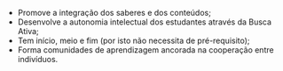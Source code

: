 - Promove a integração dos saberes e dos conteúdos;
- Desenvolve a autonomia intelectual dos estudantes através da Busca Ativa;
- Tem início, meio e fim (por isto não necessita de pré-requisito);
- Forma comunidades de aprendizagem ancorada na cooperação entre indivíduos.
